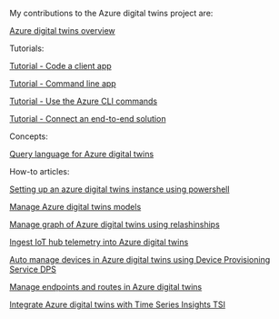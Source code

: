 My contributions to the Azure digital twins project are:

[Azure digital twins overview](https://docs.microsoft.com/en-us/azure/digital-twins/overview)

Tutorials: 

[Tutorial - Code a client app](https://docs.microsoft.com/en-us/azure/digital-twins/tutorial-code)

[Tutorial - Command line app](https://docs.microsoft.com/en-us/azure/digital-twins/tutorial-command-line-app)

[Tutorial - Use the Azure CLI commands](https://docs.microsoft.com/en-us/azure/digital-twins/tutorial-command-line-cli)

[Tutorial - Connect an end-to-end solution](https://docs.microsoft.com/en-us/azure/digital-twins/tutorial-end-to-end)

Concepts:

[Query language for Azure digital twins](https://docs.microsoft.com/en-us/azure/digital-twins/concepts-query-language)

How-to articles:

[Setting up an azure digital twins instance using powershell](https://docs.microsoft.com/en-us/azure/digital-twins/how-to-set-up-instance-powershell)

[Manage Azure digital twins models](https://docs.microsoft.com/en-us/azure/digital-twins/how-to-manage-model)

[Manage graph of Azure digital twins using relashinships](https://docs.microsoft.com/en-us/azure/digital-twins/how-to-manage-graph)

[Ingest IoT hub telemetry into Azure digital twins](https://docs.microsoft.com/en-us/azure/digital-twins/how-to-ingest-iot-hub-data?tabs=cli)

[Auto manage devices in Azure digital twins using Device Provisioning Service DPS](https://docs.microsoft.com/en-us/azure/digital-twins/how-to-provision-using-device-provisioning-service)

[Manage endpoints and routes in Azure digital twins](https://docs.microsoft.com/en-us/azure/digital-twins/how-to-manage-routes)

[Integrate Azure digital twins with Time Series Insights TSI](https://docs.microsoft.com/en-us/azure/digital-twins/how-to-integrate-time-series-insights)



